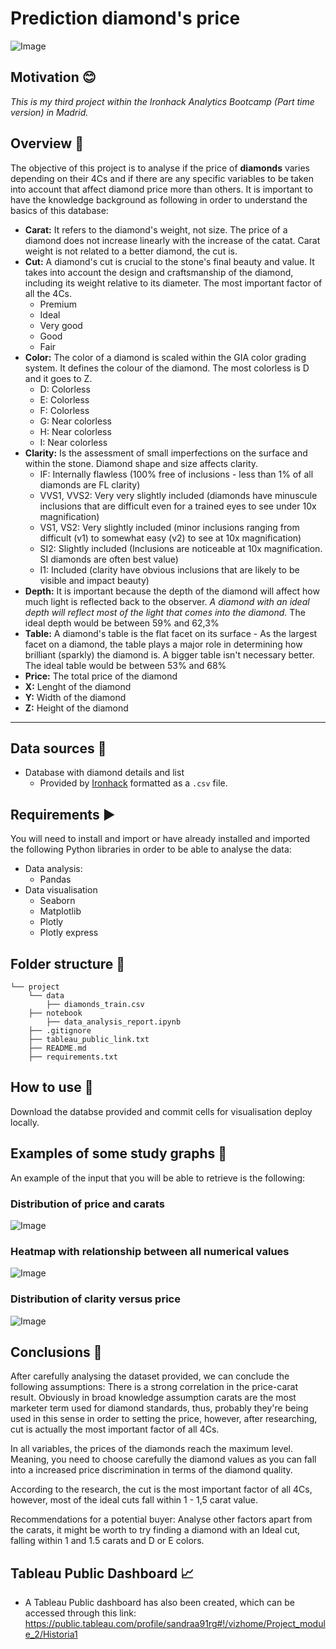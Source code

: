 # Prediction diamond's price
![Image](https://user-images.githubusercontent.com/63467553/93368573-74dd0200-f84e-11ea-85f2-34e28a98e3b6.png)


## Motivation :blush:
*This is my third project within the Ironhack Analytics Bootcamp (Part time version) in Madrid.*

## Overview :gem:
The objective of this project is to analyse if the price of **diamonds** varies depending on their 4Cs and if there are any specific variables to be taken into account that affect diamond price more than others. It is important to have the knowledge background as following in order to understand the basics of this database:

- **Carat:** It refers to the diamond's weight, not size. The price of a diamond does not increase linearly with the increase of the catat. Carat weight is not related to a better diamond, the cut is. 
- **Cut:** A diamond's cut is crucial to the stone's final beauty and value. It takes into account the design and craftsmanship of the diamond, including its weight relative to its diameter. The most important factor of all the 4Cs.
    - Premium
    - Ideal
    - Very good
    - Good
    - Fair
- **Color:** The color of a diamond is scaled within the GIA color grading system. It defines the colour of the diamond. The most colorless is D and it goes to Z. 
    - D: Colorless
    - E: Colorless
    - F: Colorless
    - G: Near colorless
    - H: Near colorless
    - I: Near colorless
- **Clarity:** Is the assessment of small imperfections on the surface and within the stone. Diamond shape and size affects clarity. 
    - IF: Internally flawless (100% free of inclusions - less than 1% of all diamonds are FL clarity)
    - VVS1, VVS2: Very very slightly included (diamonds have minuscule inclusions that are difficult even for a trained eyes to see under 10x magnification)
    - VS1, VS2: Very slightly included (minor inclusions ranging from difficult (v1) to somewhat easy (v2) to see at 10x magnification)
    - SI2: Slightly included (Inclusions are noticeable at 10x magnification. SI diamonds are often best value)
    - I1: Included (clarity have obvious inclusions that are likely to be visible and impact beauty)
- **Depth:** It is important because the depth of the diamond will affect how much light is reflected back to the observer. *A diamond with an ideal depth will reflect most of the light that comes into the diamond.* The ideal depth would be between 59% and 62,3%
- **Table:** A diamond's table is the flat facet on its surface - As the largest facet on a diamond, the table plays a major role in determining how brilliant (sparkly) the diamond is. A bigger table isn't necessary better. The ideal table would be between 53% and 68%
- **Price:** The total price of the diamond
- **X:** Lenght of the diamond
- **Y:** Width of the diamond
- **Z:** Height of the diamond

---

## Data sources :scroll:
 - Database with diamond details and list
    - Provided by [Ironhack](http://www.potacho.com/files/ironhack/diamonds_train.csv) formatted as a `.csv` file.

## Requirements :arrow_forward:

You will need to install and import or have already installed and imported the following Python libraries in order to be able to analyse the data:
- Data analysis:
    - Pandas
- Data visualisation
    - Seaborn
    - Matplotlib
    - Plotly
    - Plotly express
    
## Folder structure :open_file_folder:
```
└── project   
    └── data
        ├── diamonds_train.csv
    ├── notebook
        ├── data_analysis_report.ipynb
    ├── .gitignore
    ├── tableau_public_link.txt
    ├── README.md
    ├── requirements.txt
```

## How to use :electric_plug:
Download the databse provided and commit cells for visualisation deploy locally. 

## Examples of some study graphs :tada:
An example of the input that you will be able to retrieve is the following:

### Distribution of price and carats

![Image](https://user-images.githubusercontent.com/63467553/88977832-d9ec9080-d2be-11ea-9963-a635d711343a.png)

### Heatmap with relationship between all numerical values

![Image](https://user-images.githubusercontent.com/63467553/88977835-da852700-d2be-11ea-96d4-24e1813e5ae8.png)

### Distribution of clarity versus price

![Image](https://user-images.githubusercontent.com/63467553/88977837-db1dbd80-d2be-11ea-91f0-6afdef1c551f.png)


## Conclusions :pushpin:
After carefully analysing the dataset provided, we can conclude the following assumptions:
There is a strong correlation in the price-carat result. Obviously in broad knowledge assumption carats are the most marketer term used for diamond standards, thus, probably they're being used in this sense in order to setting the price, however, after researching, cut is actually the most important factor of all 4Cs.

In all variables, the prices of the diamonds reach the maximum level. Meaning, you need to choose carefully the diamond values as you can fall into a increased price discrimination in terms of the diamond quality.

According to the research, the cut is the most important factor of all 4Cs, however, most of the ideal cuts fall within 1 - 1,5 carat value.

Recommendations for a potential buyer:
Analyse other factors apart from the carats, it might be worth to try finding a diamond with an Ideal cut, falling within 1 and 1.5 carats and D or E colors.

## Tableau Public Dashboard :chart_with_upwards_trend:
- A Tableau Public dashboard has also been created, which can be accessed through this link: https://public.tableau.com/profile/sandraa91rg#!/vizhome/Project_module_2/Historia1
